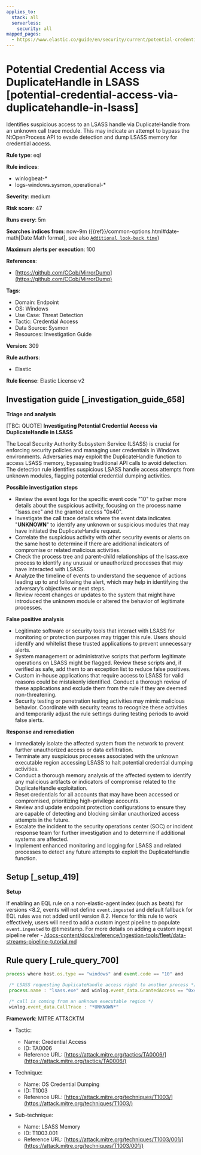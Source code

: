 ```yaml
---
applies_to:
  stack: all
  serverless:
    security: all
mapped_pages:
  - https://www.elastic.co/guide/en/security/current/potential-credential-access-via-duplicatehandle-in-lsass.html
---
```


# Potential Credential Access via DuplicateHandle in LSASS [potential-credential-access-via-duplicatehandle-in-lsass]

Identifies suspicious access to an LSASS handle via DuplicateHandle from an unknown call trace module. This may indicate an attempt to bypass the NtOpenProcess API to evade detection and dump LSASS memory for credential access.

**Rule type**: eql

**Rule indices**:

* winlogbeat-*
* logs-windows.sysmon_operational-*

**Severity**: medium

**Risk score**: 47

**Runs every**: 5m

**Searches indices from**: now-9m ({{ref}}/common-options.html#date-math[Date Math format], see also [`Additional look-back time`](docs-content://solutions/security/detect-and-alert/create-detection-rule.md#rule-schedule))

**Maximum alerts per execution**: 100

**References**:

* [https://github.com/CCob/MirrorDump](https://github.com/CCob/MirrorDump)

**Tags**:

* Domain: Endpoint
* OS: Windows
* Use Case: Threat Detection
* Tactic: Credential Access
* Data Source: Sysmon
* Resources: Investigation Guide

**Version**: 309

**Rule authors**:

* Elastic

**Rule license**: Elastic License v2

## Investigation guide [_investigation_guide_658]

**Triage and analysis**

[TBC: QUOTE]
**Investigating Potential Credential Access via DuplicateHandle in LSASS**

The Local Security Authority Subsystem Service (LSASS) is crucial for enforcing security policies and managing user credentials in Windows environments. Adversaries may exploit the DuplicateHandle function to access LSASS memory, bypassing traditional API calls to avoid detection. The detection rule identifies suspicious LSASS handle access attempts from unknown modules, flagging potential credential dumping activities.

**Possible investigation steps**

* Review the event logs for the specific event code "10" to gather more details about the suspicious activity, focusing on the process name "lsass.exe" and the granted access "0x40".
* Investigate the call trace details where the event data indicates "**UNKNOWN**" to identify any unknown or suspicious modules that may have initiated the DuplicateHandle request.
* Correlate the suspicious activity with other security events or alerts on the same host to determine if there are additional indicators of compromise or related malicious activities.
* Check the process tree and parent-child relationships of the lsass.exe process to identify any unusual or unauthorized processes that may have interacted with LSASS.
* Analyze the timeline of events to understand the sequence of actions leading up to and following the alert, which may help in identifying the adversary’s objectives or next steps.
* Review recent changes or updates to the system that might have introduced the unknown module or altered the behavior of legitimate processes.

**False positive analysis**

* Legitimate software or security tools that interact with LSASS for monitoring or protection purposes may trigger this rule. Users should identify and whitelist these trusted applications to prevent unnecessary alerts.
* System management or administrative scripts that perform legitimate operations on LSASS might be flagged. Review these scripts and, if verified as safe, add them to an exception list to reduce false positives.
* Custom in-house applications that require access to LSASS for valid reasons could be mistakenly identified. Conduct a thorough review of these applications and exclude them from the rule if they are deemed non-threatening.
* Security testing or penetration testing activities may mimic malicious behavior. Coordinate with security teams to recognize these activities and temporarily adjust the rule settings during testing periods to avoid false alerts.

**Response and remediation**

* Immediately isolate the affected system from the network to prevent further unauthorized access or data exfiltration.
* Terminate any suspicious processes associated with the unknown executable region accessing LSASS to halt potential credential dumping activities.
* Conduct a thorough memory analysis of the affected system to identify any malicious artifacts or indicators of compromise related to the DuplicateHandle exploitation.
* Reset credentials for all accounts that may have been accessed or compromised, prioritizing high-privilege accounts.
* Review and update endpoint protection configurations to ensure they are capable of detecting and blocking similar unauthorized access attempts in the future.
* Escalate the incident to the security operations center (SOC) or incident response team for further investigation and to determine if additional systems are affected.
* Implement enhanced monitoring and logging for LSASS and related processes to detect any future attempts to exploit the DuplicateHandle function.


## Setup [_setup_419]

**Setup**

If enabling an EQL rule on a non-elastic-agent index (such as beats) for versions <8.2, events will not define `event.ingested` and default fallback for EQL rules was not added until version 8.2. Hence for this rule to work effectively, users will need to add a custom ingest pipeline to populate `event.ingested` to @timestamp. For more details on adding a custom ingest pipeline refer - [/docs-content/docs/reference/ingestion-tools/fleet/data-streams-pipeline-tutorial.md](docs-content://reference/ingestion-tools/fleet/data-streams-pipeline-tutorial.md)


## Rule query [_rule_query_700]

```js
process where host.os.type == "windows" and event.code == "10" and

 /* LSASS requesting DuplicateHandle access right to another process */
 process.name : "lsass.exe" and winlog.event_data.GrantedAccess == "0x40" and

 /* call is coming from an unknown executable region */
 winlog.event_data.CallTrace : "*UNKNOWN*"
```

**Framework**: MITRE ATT&CKTM

* Tactic:

    * Name: Credential Access
    * ID: TA0006
    * Reference URL: [https://attack.mitre.org/tactics/TA0006/](https://attack.mitre.org/tactics/TA0006/)

* Technique:

    * Name: OS Credential Dumping
    * ID: T1003
    * Reference URL: [https://attack.mitre.org/techniques/T1003/](https://attack.mitre.org/techniques/T1003/)

* Sub-technique:

    * Name: LSASS Memory
    * ID: T1003.001
    * Reference URL: [https://attack.mitre.org/techniques/T1003/001/](https://attack.mitre.org/techniques/T1003/001/)




